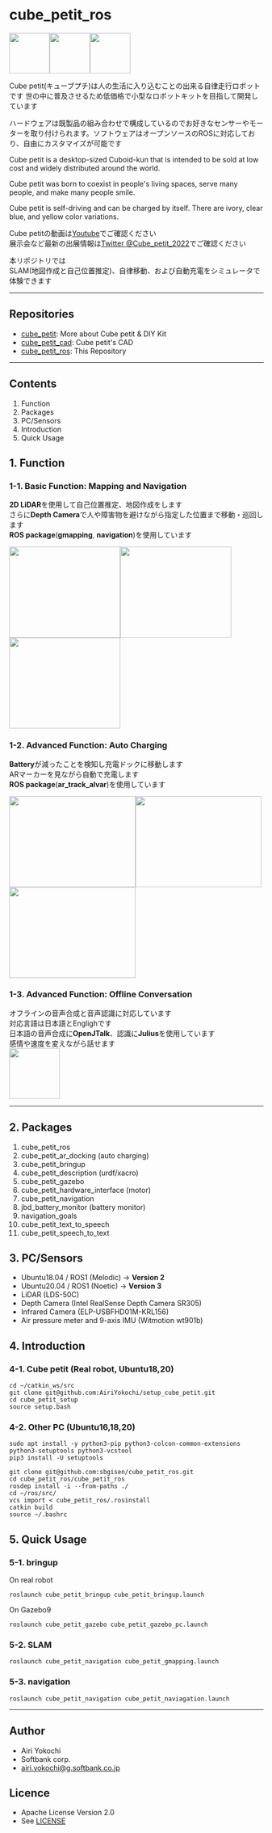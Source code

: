 # cube_petit_ros

<img src="./pictures/Cube_petit_CAD.png" width="80"><img src="./pictures/Cube_petit_CAD.png" width="80"><img src="./pictures/Cube_petit_CAD.png" width="80">

Cube petit(キューブプチ)は人の生活に入り込むことの出来る自律走行ロボットです
世の中に普及させるため低価格で小型なロボットキットを目指して開発しています

ハードウェアは既製品の組み合わせで構成しているのでお好きなセンサーやモーターを取り付けられます。ソフトウェアはオープンソースのROSに対応しており、自由にカスタマイズが可能です

Cube petit is a desktop-sized Cuboid-kun that is intended to be sold
at low cost and widely distributed around the world.

Cube petit was born to coexist in people's living spaces,
serve many people, and make many people smile.

Cube petit is self-driving and can be charged by itself.
There are ivory, clear blue, and yellow color variations.

Cube petitの動画は[Youtube](https://youtube.com/playlist?list=PL509ZQjTHPYecUfyNaroISz6ZV1QCh2k4)でご確認ください<br>展示会など最新の出展情報は[Twitter @Cube_petit_2022](https://twitter.com/Cube_petit_2022)でご確認ください

本リポジトリでは<br>SLAM(地図作成と自己位置推定)、自律移動、および自動充電をシミュレータで体験できます

---

## Repositories

* [cube_petit](https://github.com/sbgisen/cube_petit): More about Cube petit & DIY Kit
* [cube_petit_cad](https://github.com/sbgisen/cube_petit_cad): Cube petit's CAD
* [cube_petit_ros](https://github.com/sbgisen/cube_petit_ros): This Repository


---

## Contents

1. Function
1. Packages
1. PC/Sensors
1. Introduction
1. Quick Usage


## 1. Function
### 1-1. Basic Function: Mapping and Navigation
**2D LiDAR**を使用して自己位置推定、地図作成をします<br>さらに**Depth Camera**で人や障害物を避けながら指定した位置まで移動・巡回します<br>**ROS package**(**gmapping**, **navigation**)を使用しています

<img src="./pictures/gmapping.png" width="220" height="180"><img src="./pictures/navigation.png" width="220" height="180"><img src="./pictures/navigation2.png" width="220" height="180">

### 1-2. Advanced Function: Auto Charging
**Battery**が減ったことを検知し充電ドックに移動します<br>ARマーカーを見ながら自動で充電します<br>**ROS package**(**ar_track_alvar**)を使用しています

<img src="./pictures/ar_docking.png" width="250" height="180"><img src="./pictures/ar_tracking.png" width="250" height="180">
<img src="./pictures/Cube_petit_behind_with_ChargeDoc.png" width="250" height="180">

### 1-3. Advanced Function: Offline Conversation

オフラインの音声合成と音声認識に対応しています<br>対応言語は日本語とEnglighです<br>日本語の音声合成に**OpenJTalk**、認識に**Julius**を使用しています<br>感情や速度を変えながら話せます<br>
<img src="./pictures/Cube_petit_front.png" width="100">

---

## 2. Packages

1. cube_petit_ros
2. cube_petit_ar_docking (auto charging)
3. cube_petit_bringup
4. cube_petit_description (urdf/xacro)
5. cube_petit_gazebo
6. cube_petit_hardware_interface (motor)
7. cube_petit_navigation
8. jbd_battery_monitor (battery monitor)
9. navigation_goals
10. cube_petit_text_to_speech
11. cube_petit_speech_to_text

## 3. PC/Sensors

- Ubuntu18.04 / ROS1 (Melodic) -> **Version 2**
- Ubuntu20.04 / ROS1 (Noetic) -> **Version 3**
- LiDAR (LDS-50C)
- Depth Camera (Intel RealSense Depth Camera SR305)
- Infrared Camera (ELP-USBFHD01M-KRL156)
- Air pressure meter and 9-axis IMU (Witmotion wt901b)

## 4. Introduction
### 4-1. Cube petit (Real robot, Ubuntu18,20)
```
cd ~/catkin_ws/src
git clone git@github.com:AiriYokochi/setup_cube_petit.git
cd cube_petit_setup
source setup.bash
```

### 4-2. Other PC (Ubuntu16,18,20)

```
sudo apt install -y python3-pip python3-colcon-common-extensions python3-setuptools python3-vcstool
pip3 install -U setuptools

git clone git@github.com:sbgisen/cube_petit_ros.git
cd cube_petit_ros/cube_petit_ros
rosdep install -i --from-paths ./
cd ~/ros/src/
vcs import < cube_petit_ros/.rosinstall
catkin build
source ~/.bashrc
```
## 5. Quick Usage

### 5-1. bringup
On real robot
```
roslaunch cube_petit_bringup cube_petit_bringup.launch
```

On Gazebo9
```
roslaunch cube_petit_gazebo cube_petit_gazebo_pc.launch
```
### 5-2. SLAM

```
roslaunch cube_petit_navigation cube_petit_gmapping.launch
```

### 5-3. navigation

```
roslaunch cube_petit_navigation cube_petit_naviagation.launch
```

---

## Author

* Airi Yokochi
* Softbank corp.
* airi.yokochi@g.softbank.co.jp

## Licence

* Apache License Version 2.0
* See [LICENSE](LICENSE)
